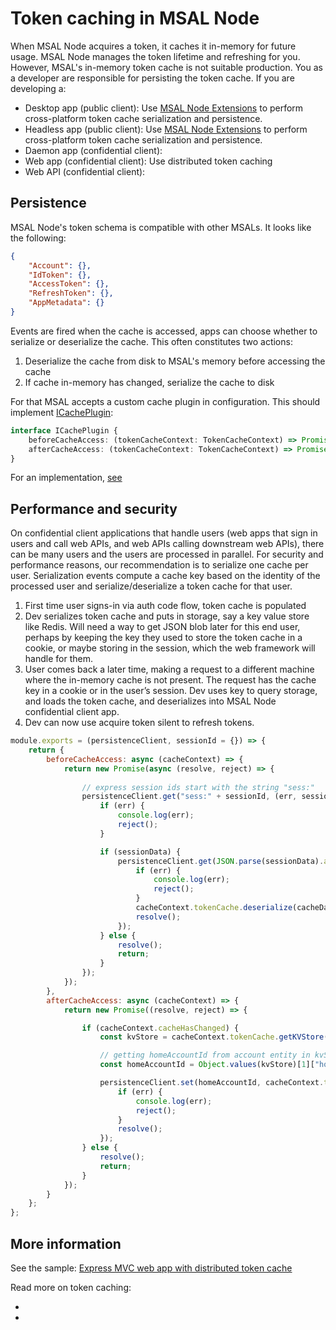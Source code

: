 # Token caching in MSAL Node

When MSAL Node acquires a token, it caches it in-memory for future usage. MSAL Node manages the token lifetime and refreshing for you. However, MSAL's in-memory token cache is not suitable production. You as a developer are responsible for persisting the token cache. If you are developing a:

* Desktop app (public client): Use [MSAL Node Extensions]() to perform cross-platform token cache serialization and persistence.
* Headless app (public client): Use [MSAL Node Extensions]() to perform cross-platform token cache serialization and persistence.
* Daemon app (confidential client): 
* Web app (confidential client): Use distributed token caching 
* Web API (confidential client):

## Persistence

MSAL Node's token schema is compatible with other MSALs. It looks like the following:

```json
{
    "Account": {},
    "IdToken": {},
    "AccessToken": {},
    "RefreshToken": {},
    "AppMetadata": {}
}
```

Events are fired when the cache is accessed, apps can choose whether to serialize or deserialize the cache. This often constitutes two actions:

1. Deserialize the cache from disk to MSAL's memory before accessing the cache
2. If cache in-memory has changed, serialize the cache to disk

For that MSAL accepts a custom cache plugin in configuration. This should implement [ICachePlugin]():

```typescript
interface ICachePlugin {
    beforeCacheAccess: (tokenCacheContext: TokenCacheContext) => Promise<void>;
    afterCacheAccess: (tokenCacheContext: TokenCacheContext) => Promise<void>;
}
```

For an implementation, [see]()

## Performance and security

On confidential client applications that handle users (web apps that sign in users and call web APIs, and web APIs calling downstream web APIs), there can be many users and the users are processed in parallel. For security and performance reasons, our recommendation is to serialize one cache per user. Serialization events compute a cache key based on the identity of the processed user and serialize/deserialize a token cache for that user.

1. First time user signs-in via auth code flow, token cache is populated
2. Dev serializes token cache and puts in storage, say a key value store like Redis. Will need a way to get JSON blob later for this end user, perhaps by keeping the key they used to store the token cache in a cookie, or maybe storing in the session, which the web framework will handle for them.
3. User comes back a later time, making a request to a different machine where the in-memory cache is not present. The request has the cache key in a cookie or in the user’s session. Dev uses key to query storage, and loads the token cache, and deserializes into MSAL Node confidential client app.  
4. Dev can now use acquire token silent to refresh tokens.

```javascript
module.exports = (persistenceClient, sessionId = {}) => {
    return {
        beforeCacheAccess: async (cacheContext) => {
            return new Promise(async (resolve, reject) => {
                
                // express session ids start with the string "sess:"
                persistenceClient.get("sess:" + sessionId, (err, sessionData) => {
                    if (err) {
                        console.log(err);
                        reject();
                    }

                    if (sessionData) {
                        persistenceClient.get(JSON.parse(sessionData).account.homeAccountId, (err, cacheData) => {
                            if (err) {
                                console.log(err);
                                reject();
                            }
                            cacheContext.tokenCache.deserialize(cacheData);
                            resolve();
                        });
                    } else {
                        resolve();
                        return;
                    }
                });
            });
        },
        afterCacheAccess: async (cacheContext) => {
            return new Promise((resolve, reject) => {

                if (cacheContext.cacheHasChanged) {
                    const kvStore = cacheContext.tokenCache.getKVStore();

                    // getting homeAccountId from account entity in kvStore
                    const homeAccountId = Object.values(kvStore)[1]["homeAccountId"];

                    persistenceClient.set(homeAccountId, cacheContext.tokenCache.serialize(), (err, data) => {
                        if (err) {
                            console.log(err);
                            reject();
                        }
                        resolve();
                    });
                } else {
                    resolve();
                    return;
                }
            });
        }
    };
};
```

## More information

See the sample: [Express MVC web app with distributed token cache]()

Read more on token caching:

- []()
- []()